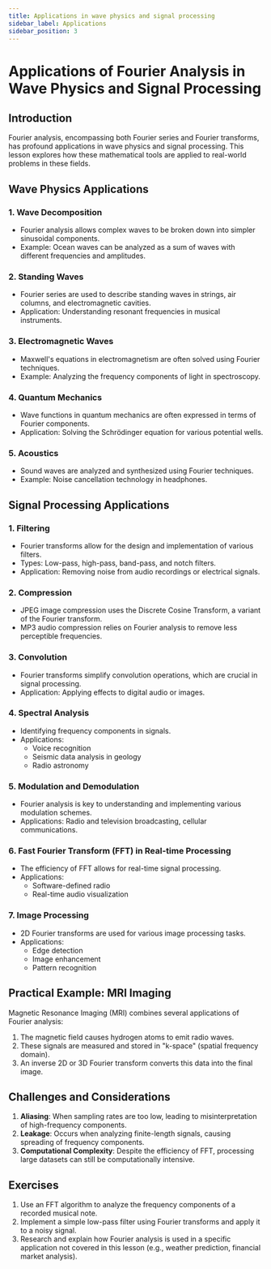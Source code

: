 ```yaml
---
title: Applications in wave physics and signal processing
sidebar_label: Applications
sidebar_position: 3
---
```


# Applications of Fourier Analysis in Wave Physics and Signal Processing

## Introduction

Fourier analysis, encompassing both Fourier series and Fourier transforms, has profound applications in wave physics and signal processing. This lesson explores how these mathematical tools are applied to real-world problems in these fields.

## Wave Physics Applications

### 1. Wave Decomposition

-   Fourier analysis allows complex waves to be broken down into simpler sinusoidal components.
-   Example: Ocean waves can be analyzed as a sum of waves with different frequencies and amplitudes.

### 2. Standing Waves

-   Fourier series are used to describe standing waves in strings, air columns, and electromagnetic cavities.
-   Application: Understanding resonant frequencies in musical instruments.

### 3. Electromagnetic Waves

-   Maxwell's equations in electromagnetism are often solved using Fourier techniques.
-   Example: Analyzing the frequency components of light in spectroscopy.

### 4. Quantum Mechanics

-   Wave functions in quantum mechanics are often expressed in terms of Fourier components.
-   Application: Solving the Schrödinger equation for various potential wells.

### 5. Acoustics

-   Sound waves are analyzed and synthesized using Fourier techniques.
-   Example: Noise cancellation technology in headphones.

## Signal Processing Applications

### 1. Filtering

-   Fourier transforms allow for the design and implementation of various filters.
-   Types: Low-pass, high-pass, band-pass, and notch filters.
-   Application: Removing noise from audio recordings or electrical signals.

### 2. Compression

-   JPEG image compression uses the Discrete Cosine Transform, a variant of the Fourier transform.
-   MP3 audio compression relies on Fourier analysis to remove less perceptible frequencies.

### 3. Convolution

-   Fourier transforms simplify convolution operations, which are crucial in signal processing.
-   Application: Applying effects to digital audio or images.

### 4. Spectral Analysis

-   Identifying frequency components in signals.
-   Applications:
    -   Voice recognition
    -   Seismic data analysis in geology
    -   Radio astronomy

### 5. Modulation and Demodulation

-   Fourier analysis is key to understanding and implementing various modulation schemes.
-   Applications: Radio and television broadcasting, cellular communications.

### 6. Fast Fourier Transform (FFT) in Real-time Processing

-   The efficiency of FFT allows for real-time signal processing.
-   Applications:
    -   Software-defined radio
    -   Real-time audio visualization

### 7. Image Processing

-   2D Fourier transforms are used for various image processing tasks.
-   Applications:
    -   Edge detection
    -   Image enhancement
    -   Pattern recognition

## Practical Example: MRI Imaging

Magnetic Resonance Imaging (MRI) combines several applications of Fourier analysis:

1. The magnetic field causes hydrogen atoms to emit radio waves.
2. These signals are measured and stored in "k-space" (spatial frequency domain).
3. An inverse 2D or 3D Fourier transform converts this data into the final image.

## Challenges and Considerations

1. **Aliasing**: When sampling rates are too low, leading to misinterpretation of high-frequency components.
2. **Leakage**: Occurs when analyzing finite-length signals, causing spreading of frequency components.
3. **Computational Complexity**: Despite the efficiency of FFT, processing large datasets can still be computationally intensive.

## Exercises

1. Use an FFT algorithm to analyze the frequency components of a recorded musical note.
2. Implement a simple low-pass filter using Fourier transforms and apply it to a noisy signal.
3. Research and explain how Fourier analysis is used in a specific application not covered in this lesson (e.g., weather prediction, financial market analysis).
